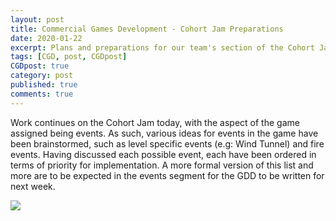 ```yaml
---
layout: post
title: Commercial Games Development - Cohort Jam Preparations
date: 2020-01-22
excerpt: Plans and preparations for our team's section of the Cohort Jam.
tags: [CGD, post, CGDpost]
CGDpost: true
category: post
published: true
comments: true
---
```

Work continues on the Cohort Jam today, with the aspect of the game assigned being events. As such, various ideas for events in the game have been brainstormed, such as level specific events (e.g: Wind Tunnel) and fire events. Having discussed each possible event, each have been ordered in terms of priority for implementation. A more formal version of this list and more are to be expected in the events segment for the GDD to be written for next week.

<a href="https://files.slack.com/files-pri/T0G7YGLNA-FT0V40JGN/20200122_102654.jpg"><img src="https://files.slack.com/files-pri/T0G7YGLNA-FT0V40JGN/20200122_102654.jpg"></a>